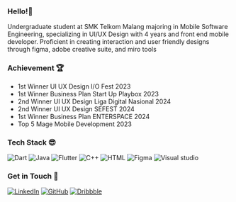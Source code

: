 ### Hello!👋

Undergraduate student at SMK Telkom Malang majoring in Mobile Software Engineering, specializing in UI/UX Design with 4 years and front end mobile developer. Proficient in creating interaction and user friendly designs through figma, adobe creative suite, and miro tools

### Achievement 🏆
- 1st Winner UI UX Design I/O Fest 2023
- 1st Winner Business Plan Start Up Playbox 2023
- 2nd Winner UI UX Design Liga Digital Nasional 2024
- 2nd Winner UI UX Design SEFEST 2024
- 1st Winner Business Plan ENTERSPACE 2024
- Top 5 Mage Mobile Development 2023

### Tech Stack 😎
![Dart](https://skillicons.dev/icons?i=dart)
![Java](https://skillicons.dev/icons?i=java)
![Flutter](https://skillicons.dev/icons?i=flutter)
![C++](https://skillicons.dev/icons?i=cpp)
![HTML](https://skillicons.dev/icons?i=html)
![Figma](https://skillicons.dev/icons?i=figma)
![Visual studio](https://skillicons.dev/icons?i=vscode)

### Get in Touch 🫣
[![LinkedIn](https://img.shields.io/badge/LinkedIn-blue?logo=linkedin&logoColor=white)](https://www.linkedin.com/in/aliilah-kalyca-raniah-099455260/)
[![GitHub](https://img.shields.io/badge/GitHub-black?logo=github&logoColor=white)](https://github.com/aliilahkalica)
[![Dribbble](https://img.shields.io/badge/Dribbble-pink?logo=dribbble&logoColor=white)](https://dribbble.com/aliilahkalica)
